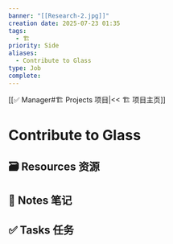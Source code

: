 ```yaml
---
banner: "[[Research-2.jpg]]"
creation date: 2025-07-23 01:35
tags:
  - 🏗️
priority: Side
aliases:
  - Contribute to Glass
type: Job
complete:
---
```

[[✅ Manager#🏗️ Projects 项目|<< 🏗️ 项目主页]]
# Contribute to Glass

## 🗃️ Resources 资源


## 📒 Notes 笔记


## ✅  Tasks 任务




